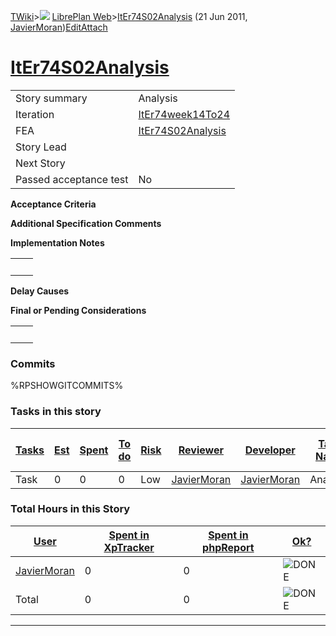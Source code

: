 [TWiki](Main_WebHome)&gt;![](/twiki/pub/TWiki/TWikiDocGraphics/web-bg-small.gif) [LibrePlan Web](LibrePlan_WebHome)&gt;[ItEr74S02Analysis](LibrePlan_ItEr74S02Analysis "Topic revision: 6 (21 Jun 2011 - 08:25:04)") (21 Jun 2011, [JavierMoran](Main_JavierMoran))[Edit](LibrePlan_ItEr74S02Analysis?t=1520343670 "Edit this topic text")[Attach](/twiki/bin/attach/LibrePlan/ItEr74S02Analysis "Attach an image or document to this topic")  

 [ItEr74S02Analysis](LibrePlan_ItEr74S02Analysis)
=================================================

|                        |                                                  |
|------------------------|--------------------------------------------------|
| Story summary          | Analysis                                         |
| Iteration              | [ItEr74week14To24](LibrePlan_ItEr74week14To24)   |
| FEA                    | [ItEr74S02Analysis](LibrePlan_ItEr74S02Analysis) |
| Story Lead             |                                                  |
| Next Story             |                                                  |
| Passed acceptance test | No                                               |

**Acceptance Criteria**

**Additional Specification Comments**

**Implementation Notes**

|     |     |
|-----|-----|
|     |     |

**Delay Causes**

**Final or Pending Considerations**

|     |     |
|-----|-----|
|     |     |

###  Commits

%RPSHOWGITCOMMITS%

###  Tasks in this story

| [Tasks](LibrePlan_ItEr74S02Analysis?sortcol=0;table=2;up=0#sorted_table "Sort by this column") | [Est](LibrePlan_ItEr74S02Analysis?sortcol=1;table=2;up=0#sorted_table "Sort by this column") | [Spent](LibrePlan_ItEr74S02Analysis?sortcol=2;table=2;up=0#sorted_table "Sort by this column") | [To do](LibrePlan_ItEr74S02Analysis?sortcol=3;table=2;up=0#sorted_table "Sort by this column") | [Risk](LibrePlan_ItEr74S02Analysis?sortcol=4;table=2;up=0#sorted_table "Sort by this column") | [Reviewer](LibrePlan_ItEr74S02Analysis?sortcol=5;table=2;up=0#sorted_table "Sort by this column") | [Developer](LibrePlan_ItEr74S02Analysis?sortcol=6;table=2;up=0#sorted_table "Sort by this column") | [Task Name](LibrePlan_ItEr74S02Analysis?sortcol=7;table=2;up=0#sorted_table "Sort by this column") | [Start Date](LibrePlan_ItEr74S02Analysis?sortcol=8;table=2;up=0#sorted_table "Sort by this column") | [Est End Date](LibrePlan_ItEr74S02Analysis?sortcol=9;table=2;up=0#sorted_table "Sort by this column") | [End Date](LibrePlan_ItEr74S02Analysis?sortcol=10;table=2;up=0#sorted_table "Sort by this column") |
|------------------------------------------------------------------------------------------------|----------------------------------------------------------------------------------------------|------------------------------------------------------------------------------------------------|------------------------------------------------------------------------------------------------|-----------------------------------------------------------------------------------------------|---------------------------------------------------------------------------------------------------|----------------------------------------------------------------------------------------------------|----------------------------------------------------------------------------------------------------|-----------------------------------------------------------------------------------------------------|-------------------------------------------------------------------------------------------------------|----------------------------------------------------------------------------------------------------|
| Task                                                                                           | 0                                                                                            | 0                                                                                              | 0                                                                                              | Low                                                                                           | [JavierMoran](Main_JavierMoran)                                                                   | [JavierMoran](Main_JavierMoran)                                                                    | Analysis                                                                                           |                                                                                                     |                                                                                                       |                                                                                                    |

###  Total Hours in this Story

| [User](LibrePlan_ItEr74S02Analysis?sortcol=0;table=3;up=0#sorted_table "Sort by this column") | [Spent in XpTracker](LibrePlan_ItEr74S02Analysis?sortcol=1;table=3;up=0#sorted_table "Sort by this column") | [Spent in phpReport](LibrePlan_ItEr74S02Analysis?sortcol=2;table=3;up=0#sorted_table "Sort by this column") | [Ok?](LibrePlan_ItEr74S02Analysis?sortcol=3;table=3;up=0#sorted_table "Sort by this column") |
|-----------------------------------------------------------------------------------------------|-------------------------------------------------------------------------------------------------------------|-------------------------------------------------------------------------------------------------------------|----------------------------------------------------------------------------------------------|
| [JavierMoran](Main_JavierMoran)                                                               | 0                                                                                                           | 0                                                                                                           | ![DONE](/twiki/pub/TWiki/TWikiDocGraphics/choice-yes.gif "DONE")                             |
| Total                                                                                         | 0                                                                                                           | 0                                                                                                           | ![DONE](/twiki/pub/TWiki/TWikiDocGraphics/choice-yes.gif "DONE")                             |

------------------------------------------------------------------------
